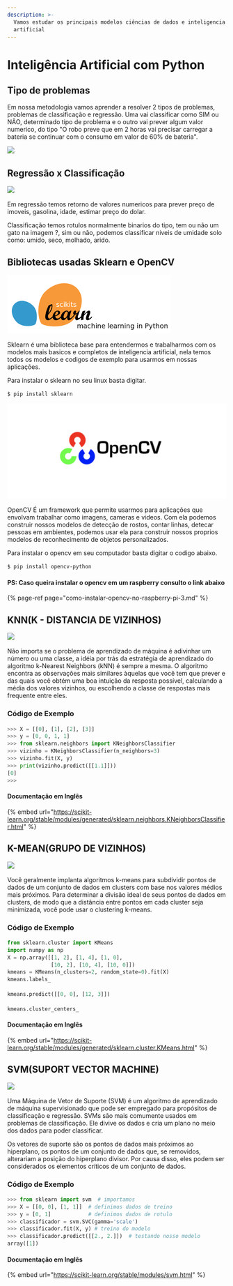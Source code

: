 ```yaml
---
description: >-
  Vamos estudar os principais modelos ciências de dados e inteligencia
  artificial
---
```


# Inteligência Artificial com Python

## Tipo de problemas

Em nossa metodologia vamos aprender a resolver 2 tipos de problemas, problemas de classificação e regressão. Uma vai classificar como SIM ou NÃO, determinado tipo de problema e o outro vai prever algum valor numerico, do tipo "O robo preve que em 2 horas vai precisar carregar a bateria se continuar com o consumo em valor de 60% de bateria".

![](https://i0.wp.com/www.cienciaedados.com/wp-content/uploads/2018/06/ia.png?resize=900%2C572)

## Regressão x Classificação

![](https://cultura.estadao.com.br/blogs/estado-da-arte/wp-content/uploads/sites/426/2018/06/figura1-768x216.jpeg)

Em regressão temos retorno de valores numericos para prever preço de imoveis, gasolina, idade, estimar preço do dolar.

Classificação temos rotulos normalmente binarios do tipo, tem ou não um gato na imagem ?, sim ou não, podemos classificar niveis de umidade solo como: umido, seco, molhado, arido. 

## Bibliotecas usadas Sklearn e OpenCV

![](../../../.gitbook/assets/image.png)

Sklearn é uma biblioteca base para entendermos e trabalharmos com os modelos mais basicos e completos de inteligencia artificial, nela temos todos os modelos e codigos de exemplo para usarmos em nossas aplicações.

Para instalar o sklearn no seu linux basta digitar.

```bash
$ pip install sklearn
```

![](../../../.gitbook/assets/image%20%2810%29.png)

OpenCV É um framework que permite usarmos para aplicações que envolvam trabalhar como imagens, cameras e videos. Com ela podemos construir nossos modelos de detecção de rostos, contar linhas, detecar pessoas em ambientes, podemos usar ela para construir nossos proprios modelos de reconhecimento de objetos personalizados.

Para instalar o opencv em seu computador basta digitar o codigo abaixo.

```bash
$ pip install opencv-python
```

#### PS: Caso queira instalar o opencv em um raspberry consulto o link abaixo

{% page-ref page="como-instalar-opencv-no-raspberry-pi-3.md" %}

## KNN\(K - DISTANCIA DE VIZINHOS\)

![](https://thumbs.gfycat.com/WildSorrowfulChevrotain-size_restricted.gif)

Não importa se o problema de aprendizado de máquina é adivinhar um número ou uma classe, a idéia por trás da estratégia de aprendizado do algoritmo k-Nearest Neighbors \(kNN\) é sempre a mesma. O algoritmo encontra as observações mais similares àquelas que você tem que prever e das quais você obtém uma boa intuição da resposta possível, calculando a média dos valores vizinhos, ou escolhendo a classe de respostas mais frequente entre eles.

### Código de Exemplo

```python
>>> X = [[0], [1], [2], [3]]
>>> y = [0, 0, 1, 1]
>>> from sklearn.neighbors import KNeighborsClassifier
>>> vizinho = KNeighborsClassifier(n_neighbors=3)
>>> vizinho.fit(X, y) 
>>> print(vizinho.predict([[1.1]]))
[0]
>>> 
```

#### Documentação em Inglês

{% embed url="https://scikit-learn.org/stable/modules/generated/sklearn.neighbors.KNeighborsClassifier.html" %}

## K-MEAN\(GRUPO DE VIZINHOS\)

![](https://i.imgur.com/wcpFFiu.gif)

Você geralmente implanta algoritmos k-means para subdividir pontos de dados de um conjunto de dados em clusters com base nos valores médios mais próximos. Para determinar a divisão ideal de seus pontos de dados em clusters, de modo que a distância entre pontos em cada cluster seja minimizada, você pode usar o clustering k-means.

### Código de Exemplo

```python
from sklearn.cluster import KMeans
import numpy as np
X = np.array([[1, 2], [1, 4], [1, 0],
              [10, 2], [10, 4], [10, 0]])
kmeans = KMeans(n_clusters=2, random_state=0).fit(X)
kmeans.labels_

kmeans.predict([[0, 0], [12, 3]])

kmeans.cluster_centers_
```

#### Documentação em Inglês

{% embed url="https://scikit-learn.org/stable/modules/generated/sklearn.cluster.KMeans.html" %}



## SVM\(SUPORT VECTOR MACHINE\)

![](https://miro.medium.com/max/1200/1*Hz76FfcofSRNPLJUZR6YKg.gif)

Uma Máquina de Vetor de Suporte \(SVM\) é um algoritmo de aprendizado de máquina supervisionado que pode ser empregado para propósitos de classificação e regressão. SVMs são mais comumente usados ​​em problemas de classificação. Ele divive os dados e cria um plano no meio dos dados para poder classificar.

Os vetores de suporte são os pontos de dados mais próximos ao hiperplano, os pontos de um conjunto de dados que, se removidos, alterariam a posição do hiperplano divisor. Por causa disso, eles podem ser considerados os elementos críticos de um conjunto de dados.

### Código de Exemplo

```python
>>> from sklearn import svm  # importamos 
>>> X = [[0, 0], [1, 1]]  # definimos dados de treino
>>> y = [0, 1]            # definimos dados de rotulo
>>> classificador = svm.SVC(gamma='scale')
>>> classificador.fit(X, y) # treino do modelo
>>> classificador.predict([[2., 2.]])  # testando nosso modelo
array([1])
```

#### Documentação em Inglês

{% embed url="https://scikit-learn.org/stable/modules/svm.html" %}





